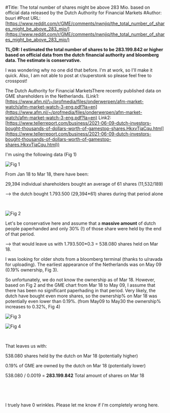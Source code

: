 #Title: The total number of shares might be above 283 Mio. based on official data released by the Dutch Authority for Financial Markets
#Author: buuri
#Post URL: [https://www.reddit.com/r/GME/comments/nwnjiq/the_total_number_of_shares_might_be_above_283_mio/](https://www.reddit.com/r/GME/comments/nwnjiq/the_total_number_of_shares_might_be_above_283_mio/)


**TL;DR: I estimated the total number of shares to be 283.199.842 or higher based on official data from the dutch financial authority and bloomberg data. The estimate is conservative.** 

I was wondering why no one did that before. I'm at work, so I'll make it quick. Also, I am not able to post at r/superstonk so please feel free to crosspost!

The Dutch Authority for Financial MarketsThere recently published data on GME shareholders in the Netherlands. (Link1: [https://www.afm.nl/\~/profmedia/files/onderwerpen/afm-market-watch/afm-market-watch-3-eng.pdf?la=en](https://www.afm.nl/~/profmedia/files/onderwerpen/afm-market-watch/afm-market-watch-3-eng.pdf?la=en) Link2: [https://www.tellerreport.com/business/2021-06-09-dutch-investors-bought-thousands-of-dollars-worth-of-gamestop-shares.HkxvTjaCqu.html](https://www.tellerreport.com/business/2021-06-09-dutch-investors-bought-thousands-of-dollars-worth-of-gamestop-shares.HkxvTjaCqu.html))

I'm using the following data (Fig 1)

![Fig 1](https://preview.redd.it/b582pe5whf471.png?width=975&format=png&auto=webp&s=f6c778aa516ea9761ab9eef3648977ac284e0d6a)

From Jan 18 to Mar 18, there have been:

29,394 individual shareholders bought an average of 61 shares (11,532$/189$)

\--> the dutch bought 1.793.500 (29,394\*61) shares during that period alone

&#x200B;

![Fig 2](https://preview.redd.it/ayriq62iof471.png?width=568&format=png&auto=webp&s=2a5b49191033427750ad69dd67fae303e2707081)

Let's be conservative here and assume that a **massive amount** of dutch people paperhanded and only 30% (!) of those share were held by the end of that period.

\--> that would leave us with  1.793.500\*0.3 = 538.080 shares held on Mar 18. 

I was looking for older shots from a bloomberg terminal (thanks to u/ravada for uploading). The earliest appearance of the Netherlands was on May 09 (0.19% ownership, Fig 3).

So unfortunately, we do not know the ownership as of Mar 18. However, based on Fig 2 and the GME chart from Mar 18 to May 09, I assume that there has been no significant paperhading in that period. Very likely, the dutch have bought even more shares, so the ownership% on Mar 18 was potentially even lower than 0.19%. (from May09 to May30 the ownership% increases to 0.32%, Fig 4)

![Fig 3](https://preview.redd.it/80c4p4rwpf471.png?width=755&format=png&auto=webp&s=63af80464b996ab0e68a8b70ba0c47e4229d7e8a)

![Fig 4](https://preview.redd.it/3p4d2yh5qf471.png?width=1115&format=png&auto=webp&s=4def5a500d13a447e68c0ceda40e86874b6350e0)

&#x200B;

That leaves us with: 

538.080 shares held by the dutch on Mar 18 (potentially higher)

0.19% of GME are owned by the dutch on Mar 18 (potentially lower)

538.080 / 0.0019 = **283.199.842** Total amount of shares on Mar 18

&#x200B;

&#x200B;

I truely have 0 wrinkles. Please let me know if I'm completely wrong here.